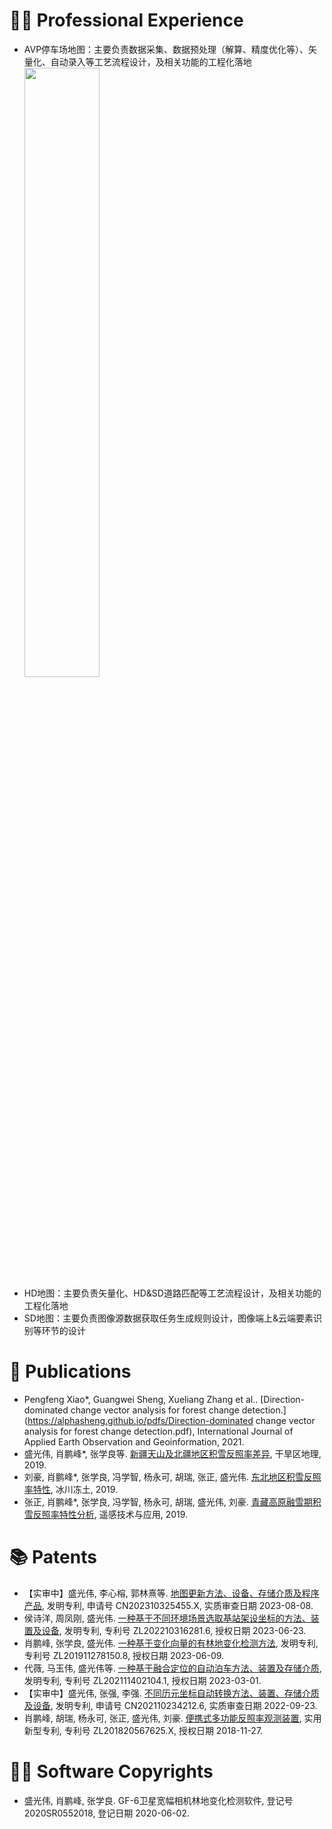 
# 👨‍💻 Professional Experience
- AVP停车场地图：主要负责数据采集、数据预处理（解算、精度优化等）、矢量化、自动录入等工艺流程设计，及相关功能的工程化落地
  <img src="https://alphasheng.github.io/images/parking.jpg" style="width:50%;height:auto;">
- HD地图：主要负责矢量化、HD&SD道路匹配等工艺流程设计，及相关功能的工程化落地
- SD地图：主要负责图像源数据获取任务生成规则设计，图像端上&云端要素识别等环节的设计

# 📝 Publications
- Pengfeng Xiao*, Guangwei Sheng, Xueliang Zhang et al.. [Direction-dominated change vector analysis for forest change detection.](https://alphasheng.github.io/pdfs/Direction-dominated change vector analysis for forest change detection.pdf), International Journal of Applied Earth Observation and Geoinformation, 2021.
- 盛光伟, 肖鹏峰*, 张学良等. [新疆天山及北疆地区积雪反照率差异](https://alphasheng.github.io/pdfs/新疆天山及北疆地区积雪反照率差异.pdf), 干旱区地理, 2019.
- 刘豪, 肖鹏峰*, 张学良, 冯学智, 杨永可, 胡瑞, 张正, 盛光伟. [东北地区积雪反照率特性](https://alphasheng.github.io/pdfs/东北地区积雪反照率特性.pdf), 冰川冻土, 2019.
- 张正, 肖鹏峰*, 张学良, 冯学智, 杨永可, 胡瑞, 盛光伟, 刘豪. [青藏高原融雪期积雪反照率特性分析](https://alphasheng.github.io/pdfs/青藏高原融雪期积雪反照率特性分析.pdf), 遥感技术与应用, 2019.

# 📚 Patents 
- 【实审中】盛光伟, 李心榕, 郭林熹等. [地图更新方法、设备、存储介质及程序产品](https://alphasheng.github.io/pdfs/地图更新方法、设备、存储介质及程序产品.pdf), 发明专利, 申请号 CN202310325455.X, 实质审查日期 2023-08-08.
- 侯诗洋, 周凤刚, 盛光伟. [一种基于不同环境场景选取基站架设坐标的方法、装置及设备](https://alphasheng.github.io/pdfs/一种基于不同环境场景选取基站架设坐标的方法、装置及设备.pdf), 发明专利, 专利号 ZL202210316281.6, 授权日期 2023-06-23.
- 肖鹏峰, 张学良, 盛光伟. [一种基于变化向量的有林地变化检测方法](https://alphasheng.github.io/pdfs/一种基于变化向量的有林地变化检测方法.pdf), 发明专利, 专利号 ZL201911278150.8, 授权日期 2023-06-09.
- 代薇, 马玉伟, 盛光伟等. [一种基于融合定位的自动泊车方法、装置及存储介质](https://alphasheng.github.io/pdfs/一种基于融合定位的自动泊车方法、装置及存储介质.pdf), 发明专利, 专利号 ZL202111402104.1, 授权日期 2023-03-01.
- 【实审中】盛光伟, 张强, 李强. [不同历元坐标自动转换方法、装置、存储介质及设备](https://alphasheng.github.io/pdfs/不同历元坐标自动转换方法、装置、存储介质及设备.pdf), 发明专利, 申请号 CN202110234212.6, 实质审查日期 2022-09-23.
- 肖鹏峰, 胡瑞, 杨永可, 张正, 盛光伟, 刘豪. [便携式多功能反照率观测装置](https://alphasheng.github.io/pdfs/一种便携式多功能反照率观测装置.pdf), 实用新型专利, 专利号 ZL201820567625.X, 授权日期 2018-11-27.

# 🧑‍🎨 Software Copyrights
- 盛光伟, 肖鹏峰, 张学良. GF-6卫星宽幅相机林地变化检测软件, 登记号 2020SR0552018, 登记日期 2020-06-02.
